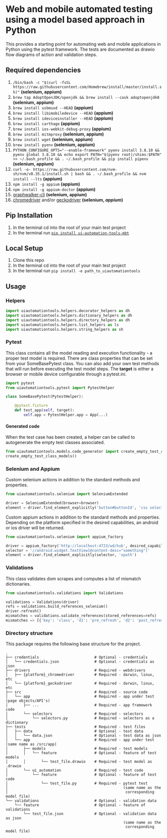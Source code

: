 # Web and mobile automated testing using a model based approach in Python
This provides a starting point for automating web and mobile applications in Python using the pytest 
framework. The tests are documented as drawio flow diagrams of action and validation steps.

## Required dependencies
1. `/bin/bash -c "$(curl -fsSL https://raw.githubusercontent.com/Homebrew/install/master/install.sh)"` **(selenium, appium)**
2. `brew tap AdoptOpenJDK/openjdk && brew install --cask adoptopenjdk8` **(selenium, appium)**
3. `brew install usbmuxd --HEAD` **(appium)**
4. `brew install libimobiledevice --HEAD` **(appium)**
5. `brew install ideviceinstaller --HEAD` **(appium)**
6. `brew install carthage` **(appium)**
7. `brew install ios-webkit-debug-proxy` **(appium)**
8. `brew install mitmproxy` **(selenium, appium)**
9. `brew install wget` **(selenium, appium)**
10. `brew install pyenv` **(selenium, appium)**
11. `PYTHON_CONFIGURE_OPTS="--enable-framework" pyenv install 3.8.10 && pyenv global 3.8.10 && echo export PATH="$(pyenv root)/shims:$PATH" >> ~/.bash_profile && . ~/.bash_profile && pip install pipenv` **(selenium, appium)**
12. `curl -o- https://raw.githubusercontent.com/nvm-sh/nvm/v0.35.1/install.sh | bash && . ~/.bash_profile && nvm install --lts` **(appium)**
13. `npm install -g appium` **(appium)**
14. `npm install -g appium-doctor` **(appium)**
15. [graphwalker-cli](https://altom.gitlab.io/altwalker/altwalker/installation.html) **(selenium, appium)**
16. [chromedriver](https://chromedriver.chromium.org) and/or [geckodriver](https://github.com/mozilla/geckodriver/releases) **(selenium, _appium_)**

## Pip Installation
1. In the terminal cd into the root of your main test project
2. In the terminal run [`pip install ui-automation-tools-mbt`](https://pypi.org/project/ui-automation-tools-mbt/)

## Local Setup
1. Clone this repo
2. In the terminal cd into the root of your main test project
3. In the terminal run `pip install -e path_to_uiautomationtools`

## Usage
### Helpers
``` python
import uiautomationtools.helpers.decorator_helpers as dh
import uiautomationtools.helpers.dictionary_helpers as dh
import uiautomationtools.helpers.directory_helpers as dh
import uiautomationtools.helpers.list_helpers as ls
import uiautomationtools.helpers.string_helpers as sh
```

### Pytest
This class contains all the model reading and execution functionality - a proper test model is required. 
There are class properties that can be set from your SomeBasePytest class. You can also add your own test
methods that will run before executing the test model steps. The **target** is either a browser or mobile
device configurable through a pytest.ini. 
``` python
import pytest
from uiautomationtools.pytest import PytestHelper

class SomeBasePytest(PytestHelper):

    @pytest.fixture
    def test_app(self, target):
        self.app = PytestHelper.app = App(...)
```

#### Generated code
When the test case has been created, a helper can be called to autogenerate the empty test classes associated.

``` python
from uiautomationtools.models.code_generator import create_empty_test_class_models
create_empty_test_class_models()
```

### Selenium and Appium
Custom selenium actions in addition to the standard methods and properties.
``` python
from uiautomationtools.selenium import SeleniumExtended

driver = SeleniumExtended(browser=browser)
element = driver.find_element_explicitly('button#buttonId', 'css selector')
```
Custom appium actions in addition to the standard methods and properties. Depending on the 
platform specified in the desired capabilities, an android or ios driver will be returned.
``` python
from uiautomationtools.selenium import appium_factory

driver = appium_factory('http://localhost:4723/wd/hub', desired_capabilities)
selector = '//android.widget.TextView[@content-desc="something"]'
element = driver.find_element_explicitly(selector, 'xpath')
```

### Validations
This class validates dom scrapes and computes a list of mismatch dictionaries.
``` python
from uiautomationtools.validations import Validations

validations = Validations(driver)
refs = validations.build_references_selenium()
driver.refresh()
mismatches = validations.validate_references(stored_references=refs)
mismatches => [{'key': 'class', 'd1': 'pre_refresh', 'd2': 'post_refresh'}, ...]
```

### Directory structure
This package requires the following base structure for the project.
```
.
├── credentials                         # Optional - credentials
│   └── credentials.json                # Optional - credentials as json
├── drivers                             # Required - webdrivers
│   ├── {platform}_chromedriver         # Required - darwin, linux, etc
│   └── {platform}_geckodriver          # Required - darwin, linux, etc
├── src                                 # Required - source code
│   └── app                             # Required - app under test (page objects/API's)
│       ├── ...                         # Required - app framework code
│       └── selectors                   # Required - selectors
│           └── selectors.py            # Required - selectors as a dictionary
├── tests                               # Required - test files
│   ├── data                            # Optional - test data
│   │   └── data.json                   # Optional - test data as json
│   └── app                             # Required - app under test (same name as /src/app)
│       ├── models                      # Required - test models
│       │   └── feature                 # Optional - feature of test models
│       │       └── test_file.drawio    # Required - test model as .drawio
│       └── ui_automation               # Required - test code
│           └── feature                 # Optional - feature of test code
│               └── test_file.py        # Required - pytest test 
│                                                    (same name as the 
│                                                     corresponding model file)
└── validations                         # Optional - validation data
    └── feature                         # Optional - feature of validations
        └── test_file.json              # Optional - validation data as json 
                                                     (same name as the 
                                                      corresponding model file)
```